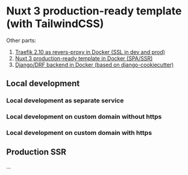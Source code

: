 # Nuxt 3 production-ready template (with TailwindCSS)

Other parts:

1. [Traefik 2.10 as revers-proxy in Docker (SSL in dev and prod)](https://github.com/baikov/tpl-traefik)
2. [Nuxt 3 production-ready template in Docker (SPA/SSR)](https://github.com/baikov/tpl-nuxt3)
3. [Django/DRF backend in Docker (based on django-cookiecutter)](https://github.com/baikov/drf-tpl)

## Local development

### Local development as separate service

### Local development on custom domain without https

### Local development on custom domain with https

## Production SSR
...

